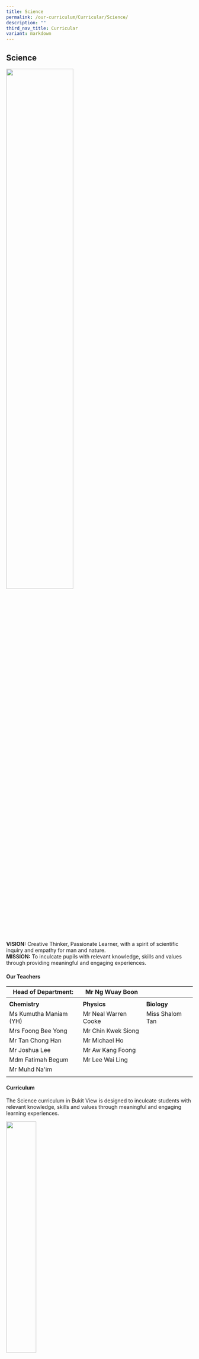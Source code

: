 ```yaml
---
title: Science
permalink: /our-curriculum/Curricular/Science/
description: ""
third_nav_title: Curricular
variant: markdown
---
```

## Science


<img src="/images/Department%20photos/Group%20Photo/science%20department.jpg" style="width:60%">

**VISION:**&nbsp;Creative Thinker, Passionate Learner, with a spirit of scientific inquiry and empathy for man and nature. <br>
**MISSION:**&nbsp;To inculcate pupils with relevant knowledge, skills and values through providing meaningful and engaging experiences.

#### Our Teachers

| Head of Department:  | **Mr Ng Wuay Boon**  |   |
|---|---|---|
|    |   |
| **Chemistry**  |  **Physics** | **Biology**  |
|   Ms Kumutha Maniam (YH) | Mr Neal Warren Cooke | Miss Shalom Tan  |
|  Mrs Foong Bee Yong | Mr Chin Kwek Siong   | 
|  Mr Tan Chong Han | Mr Michael Ho  | 
| Mr Joshua Lee |  Mr Aw Kang Foong |   |
| Mdm Fatimah Begum  |  Mr Lee Wai Ling | |
 |Mr Muhd Na'im | | |
  | | |



#### Curriculum

The Science curriculum in Bukit View is designed to inculcate students with relevant knowledge, skills and values through meaningful and engaging learning experiences.

<img src="/images/sci framework.jpg" style="width:40%">

Our department aim to:  <br>
 1 \.  cultivate student’s perception of Science as a collective effort and a way of thinking rather than just a body of facts;<br>
 2 \.  engage students in Science-related issues that concern their lives the society and the environment; and<br>
 3 \.  help students develop the domains that are integral to the conduct of Science inquiry.

We will achieve that by:  <br>
 1 \.  teaching Science as inquiry;<br>
 2 \.  allowing students, through inquiry, to acquire knowledge and understanding of their natural and physical world based on their own investigations, apply the skills and processes of inquiry and develop attitude and values that are essential to the practice of Science; and<br>
 3 \.  nurturing students who enjoy Science and value science as an important tool in helping them explore their natural and physical world.

Students should be able to  <br>
 1 \.  use scientific skills in everyday life,<br>
 2 \.  make informed decisions related to Science and technology,<br>
 3 \.  engage in meaningful scientific discourse with others e.g. social and moral issues related to advances in Science,<br>
 4 \.  contribute to the progress of Science knowledge e.g. working with scientists on research projects,<br>
 5 \.  understand the place of humanity in the natural world,<br>
 6 \.  demonstrate care and concern for the environment,<br>
 7 \.  have an open mind and value science as an important tool in helping them explore their natural and physical world.
 
**Lower Secondary Science Programme**

|   |   |
|---|---|
|  **Sec 1 Express/ Normal Academic** | **Sec 2 Express/ Normal Academic**  |
| The Scientific Endeavour  |  Diversity 2 (Chemistry) |
| Diversity 1 (Biology)  | Interactions 2 (Chemistry)  |
|  Models 1 (Biology) | Models 2 (Physics)  |
| Systems 1 (Biology)  |  Systems 2 (Physics) |
| Interactions 1 (Biology &amp; Physics)  | Interactions 3 (Physics)  |
|   |   |
| **Applied Learning Programme with Solar Cars**  |  **Applied Learning Programme with Water Robots** |
|   |   |
|  **Science Subjects Offered in Upper Secondary**  |   |
| *   Flexibility and choice of Science subject combinations in upper secondary:<br>1 \.   Sec 2N(A) students can offer O-Level Science in Sec 3<br>2 \.   Sec 2E students can offer the following combinations in Sec 3:<br>&gt;   triple Science (pure Physics, pure Chemistry and pure Biology)<br>&gt;   double Science (pure Physics and pure Chemistry; or pure Chemistry and pure Biology)<br>&gt;   Science (Physics, Chemistry) as a single subject  |   |
|   |   |

#### Pedagogy
   
**Inquiry-Based Learning**<br>
The department provide opportunities for students to enjoy Science and value science as an important tool in helping them explore their natural and physical world through processes of inquiry.  

 *   Interdisciplinary learning e.g. ALP – JOULES Programme
 *   ICT skills through use of Google ChromeBooks and Google suite of applications, Scratch™ animation
 *   Science Awareness Week
 *   Enrichment programmes e.g. AEMs, NUS Chemistry Week, Learning Journey to Lee Kong Chian National History Museum, The Star Lecture

<img src="/images/Science-1.jpg" style="width:49%" align="left">
<img src="/images/Science-2.jpg" style="width:49%" align="right">
<br clear="left"><br>

<img src="/images/Science-3.jpg" style="width:49%" align="left">
<img src="/images/Science-4.jpg" style="width:49%" align="right">
<br clear="left"><br>

**Applied Learning Programme (ALP)**<br>
With globalisation and rapid technological advancements, we are moving into a new phase of development as a nation where the emphasis is on learning throughout life. The ALP has been initiated to better prepare students to meet the demands of this new phase. With an emphasis on the application of thinking skills, connecting knowledge across subject disciplines and applying these in real-life settings, ALPs help every student appreciate the relevance and value of what they learn in class. This will provide stronger motivation and purpose to acquire knowledge and skills. Our ALP is a collaboration with STEM Inc. which is the educational unit of the Singapore Science Centre.  

 *   Sec 1: Clean energy and the science of designing a solar car
 *   Sec 2: Water testing and water robot

[More information is also available on this link](/our-distinctives/joules-alp/)

<img src="/images/Science-5.jpg" style="width:49%" align="left">
<img src="/images/Science-8-e1509859321987.jpg" style="width:49%" align="right">
<br clear="left"><br>

<img src="/images/Science-6.jpg" style="width:30%" align="left">
<img src="/images/Science-7.jpg" style="width:67%" align="right">
<br clear="left"><br>

**Thinking HATS (High Ability Talent in Science) Programme**<br>
This talent development programme is developed based on the E2K (Singapore) Science curriculum in collaboration with Gifted Education Branch (GEB), MOE to stretch the ability of our high achievers in Science.

The programme aims to:  

 *   develop skills for scientific inquiry,
 *   encourage creative and critical thinking,
 *   use engaging storylines and scenarios to provide authentic context for the mastery of scientific concepts, and
 *   promote collaboration and discussions in teams.

<img src="/images/Science-9.jpg" style="width:30%;margin-right:15px;" align="left">
<img src="/images/Science-10.jpg" style="width:30%;margin-right:15px;" align="left">
<img src="/images/Science-13.jpg" style="width:30%;margin-right:15px;" align="left">
<br clear="left"><br>

<img src="/images/Science-11.jpg" style="width:49%" align="left">
<img src="/images/Science-12.jpg" style="width:49%" align="right">
<br clear="left"><br>

**STEM Overseas Learning Trip to Hong Kong**<br>
This study trips aim to provide our pupils with the opportunities to:  

 *   generate greater awareness and interest in the fields of Science, Technology (Computing), Engineering and Mathematics.
 *   develop a global mindset in students by helping them to understand how STEM education is developing in other countries around the world and how Singapore can continue to stay relevant in this area of development.
 *   extend pupils’ learning and experiences beyond the classroom by arranging for them to interact with local students and develop in our students the 21st century competencies of global awareness and cross-cultural skills and sensitivities.

21 Secondary Two and Three students and 6 teachers visited Hong Kong (HK) from 10 to 14 June 2018 to deepen their learning in the fields of Science, Technology (Computing), Engineering, Mathematics (STEM) and the Environment. 3 teachers also presented a paper at the HK Computational Thinking and Education International Conference 2018. The trip was an enriching and eye-opening learning experience for the students.

<img src="/images/Science-1 (1).jpg" style="width:85%">

**Mastery Learning**<br>
The department has planned a suite of strategies to help students attain subject mastery in Science and to handle national examinations.  

 *   Formative assessment to monitor and chart students’ progress towards their goals.
 *   Revision Packages for O Level and N Level students.

<img src="/images/scratchanima1.jpg" style="width:49%" align="left">
<img src="/images/scratchanima1.jpg" style="width:49%" align="right">
<br clear="left"><br>
